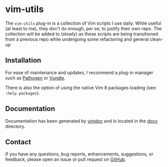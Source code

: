 # vim-utils

The `vim-utils` plug-in is a collection of Vim scripts I use daily. While
useful (at least to me), they don't do enough, per se, to justify their own
repo. The collection will be added to (slowly) as these scripts are being
transitioned from a previous repo while undergoing some refactoring and general
clean-up


## Installation

For ease of maintenance and updates, I recommend a plug-in manager such as
[Pathogen](https://github.com/tpope/vim-pathogen) or
[Vundle](https://github.com/VundleVim/Vundle.vim.git).

There is also the option of using the native Vim 8 packages loading (see: `:help packages`).


## Documentation

Documentation has been generated by [vimdoc](https://github.com/google/vimdoc)
and is located in the [docs](../blob/master/docs) directory.


## Contact

If you have any questions, bug reports, enhancements, suggestions, or feedback, please open an issue or pull request on
[GitHub](https://github.com/ThatsWhatSheCoded/vim-utils).
